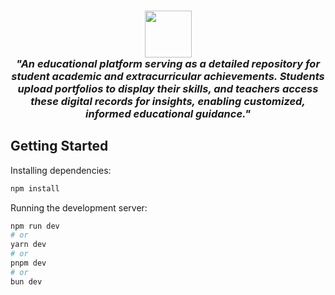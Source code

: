 <h3 align="center">
	<img src="https://raw.githubusercontent.com/hindra2/IllinoisMarketplace/master/public/logo-talenta.png" width="75"><br/>
	<i>"An educational platform serving as a detailed repository for student academic and extracurricular achievements. Students upload portfolios to display their skills, and teachers access these digital records for insights, enabling customized, informed educational guidance."</i>
</h3>

## Getting Started

Installing dependencies:

```bash
npm install
```

Running the development server:

```bash
npm run dev
# or
yarn dev
# or
pnpm dev
# or
bun dev
```